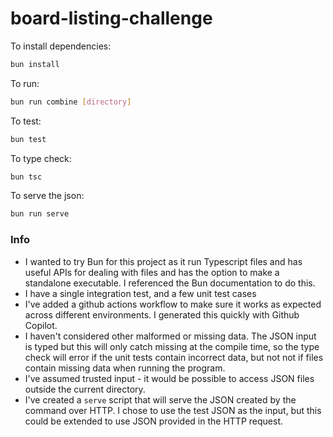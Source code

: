 # board-listing-challenge

To install dependencies:

```bash
bun install
```

To run:

```bash
bun run combine [directory]
```

To test:

```bash
bun test
```

To type check:

```bash
bun tsc
```

To serve the json:

```bash
bun run serve
```

### Info

+ I wanted to try Bun for this project as it run Typescript files and has useful APIs for dealing with files and has the option to make a standalone executable. I referenced the Bun documentation to do this.
+ I have a single integration test, and a few unit test cases
+ I've added a github actions workflow to make sure it works as expected across different environments. I generated this quickly with Github Copilot.
+ I haven't considered other malformed or missing data. The JSON input is typed but this will only catch missing at the compile time, so the type check will error if the unit tests contain incorrect data, but not not if files contain missing data when running the program.
+ I've assumed trusted input - it would be possible to access JSON files outside the current directory.
+ I've created a `serve` script that will serve the JSON created by the command over HTTP. I chose to use the test JSON as the input, but this could be extended to use JSON provided in the HTTP request.